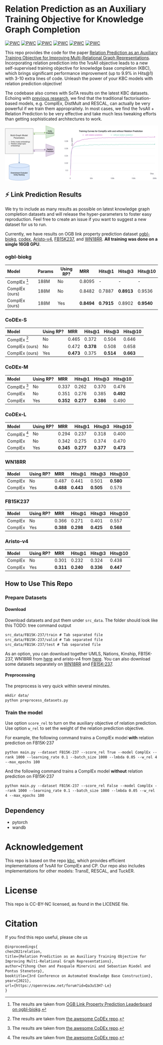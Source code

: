 # Relation Prediction as an Auxiliary Training Objective for Knowledge Graph Completion
[![PWC](https://img.shields.io/endpoint.svg?url=https://paperswithcode.com/badge/relation-prediction-as-an-auxiliary-training/link-prediction-on-codex-large)](https://paperswithcode.com/sota/link-prediction-on-codex-large?p=relation-prediction-as-an-auxiliary-training)
[![PWC](https://img.shields.io/endpoint.svg?url=https://paperswithcode.com/badge/relation-prediction-as-an-auxiliary-training/link-prediction-on-codex-medium)](https://paperswithcode.com/sota/link-prediction-on-codex-medium?p=relation-prediction-as-an-auxiliary-training)
[![PWC](https://img.shields.io/endpoint.svg?url=https://paperswithcode.com/badge/relation-prediction-as-an-auxiliary-training/link-prediction-on-codex)](https://paperswithcode.com/sota/link-prediction-on-codex?p=relation-prediction-as-an-auxiliary-training)
[![PWC](https://img.shields.io/endpoint.svg?url=https://paperswithcode.com/badge/relation-prediction-as-an-auxiliary-training/link-prediction-on-aristo-v4)](https://paperswithcode.com/sota/link-prediction-on-aristo-v4?p=relation-prediction-as-an-auxiliary-training) 
[![PWC](https://img.shields.io/endpoint.svg?url=https://paperswithcode.com/badge/relation-prediction-as-an-auxiliary-training/link-prediction-on-fb15k-237)](https://paperswithcode.com/sota/link-prediction-on-fb15k-237?p=relation-prediction-as-an-auxiliary-training) 
[![PWC](https://img.shields.io/endpoint.svg?url=https://paperswithcode.com/badge/relation-prediction-as-an-auxiliary-training/link-prediction-on-wn18rr)](https://paperswithcode.com/sota/link-prediction-on-wn18rr?p=relation-prediction-as-an-auxiliary-training)

This repo provides the code for the paper [Relation Prediction as an Auxiliary Training Objective for Improving Multi-Relational Graph Representations](https://openreview.net/pdf?id=Qa3uS3H7-Le). Incorporating relation prediction into the 1vsAll objective leads to a new self-supervised training objective for knowledge base completion (KBC), which brings significant performance improvement (up to 9.9% in Hits@1) with 3-10 extra lines of code. Unleash the power of your KBC models with relation prediction objective! 

The codebase also comes with SoTA results on the latest KBC datasets. Echoing with [previous research](https://openreview.net/forum?id=BkxSmlBFvr), we find that the traditional factorisation-based models, e.g. ComplEx, DistMult and RESCAL, can actually be very powerful if we train them appropraitely. In most cases, we find the 1vsAll + Relation Prediction to be very effective and take much less tweaking efforts than getting sophisticated architectures to work.

![](./doc/img/ssl_rp_repo.png)

## :zap: Link Prediction Results
We try to include as many results as possible on latest knowledge graph completion datasets and will release the hyper-parameters to foster easy reproduction. Feel free to create an issue if you want to suggest a new dataset for us to run.

Currently, we have results on OGB link property prediction dataset [ogbl-biokg](https://ogb.stanford.edu/docs/linkprop/#ogbl-biokg), [codex](https://arxiv.org/pdf/2009.07810.pdf), [Aristo-v4](https://allenai.org/data/tuple-kb), [FB15K237](https://www.microsoft.com/en-us/download/details.aspx?id=52312), and [WN18RR](https://github.com/TimDettmers/ConvE/blob/master/WN18RR.tar.gz). **All training was done on a single 16GB GPU**. 


### ogbl-biokg 

| Model          | Params | Using RP? | MRR        | Hits@1     | Hits@3     | Hits@10    |
|:-------------- |:------ | --------- |:---------- |:---------- |:---------- |:---------- |
| ComplEx [^2]   | 188M   | No        | 0.8095     | -          | -          | -          |
| ComplEx (ours) | 188M   | No        | 0.8482     | 0.7887     | **0.8913** | 0.9536     |
| ComplEx (ours) | 188M   | Yes       | **0.8494** | **0.7915** | 0.8902     | **0.9540** |

### CoDEx-S

| Model          | Using RP? | MRR       | Hits@1    | Hits@3    | Hits@10   |
|:-------------- | --------- |:--------- |:--------- | --------- |:--------- |
| ComplEx [^1]   | No        | 0.465     | 0.372     | 0.504     | 0.646     |
| ComplEx (ours) | No        | 0.472     | **0.378** | 0.508     | 0.658     |
| ComplEx (ours) | Yes       | **0.473** | 0.375     | **0.514** | **0.663** |

### CoDEx-M

| Model        | Using RP? | MRR       | Hits@1    | Hits@3    | Hits@10   |
|:------------ | --------- |:--------- |:--------- | --------- |:--------- |
| ComplEx [^1] | No        | 0.337     | 0.262     | 0.370     | 0.476     |
| ComplEx      | No        | 0.351     | 0.276     | 0.385     | **0.492** |
| ComplEx      | Yes       | **0.352** | **0.277** | **0.386** | 0.490     |


### CoDEx-L

| Model        | Using RP? | MRR       | Hits@1    | Hits@3    | Hits@10   |
|:------------ | --------- |:--------- |:--------- | --------- |:--------- |
| ComplEx [^1] | No        | 0.294     | 0.237     | 0.318     | 0.400     |
| ComplEx      | No        | 0.342     | 0.275     | 0.374     | 0.470     |
| ComplEx      | Yes       | **0.345** | **0.277** | **0.377** | **0.473** |

### WN18RR

| Model   | Using RP? | MRR       | Hits@1    | Hits@3    | Hits@10   |
|:------- | --------- |:--------- |:--------- | --------- |:--------- |
| ComplEx | No        | 0.487     | 0.441     | 0.501     | **0.580** |
| ComplEx | Yes       | **0.488** | **0.443** | **0.505** | 0.578     |

### FB15K237

| Model   | Using RP? | MRR       | Hits@1    | Hits@3    | Hits@10   |
|:------- | --------- |:--------- |:--------- |:--------- |:--------- |
| ComplEx | No        | 0.366     | 0.271     | 0.401     | 0.557     |
| ComplEx | Yes       | **0.388** | **0.298** | **0.425** | **0.568** |

### Aristo-v4

| Model   | Using RP? | MRR       | Hits@1    | Hits@3    | Hits@10   |
|:------- | --------- |:--------- |:--------- | --------- |:--------- |
| ComplEx | No        | 0.301     | 0.232     | 0.324     | 0.438     |
| ComplEx | Yes       | **0.311** | **0.240** | **0.336** | **0.447** |


## How to Use This Repo
### Prepare Datasets
#### Download
Download datasets and put them under `src_data`. The folder should look like this TODO: tree command output
```
src_data/FB15K-237/train # Tab separated file
src_data/FB15K-237/valid # Tab separated file
src_data/FB15K-237/test # Tab separated file
```

As an option, you can download together UMLS, Nations, Kinship, FB15K-237, WN18RR from [here](https://github.com/villmow/datasets_knowledge_embedding) and aristo-v4 from [here](https://allenai.org/data/tuple-kb). You can also download some datasets separately on [WN18RR](https://github.com/TimDettmers/ConvE/blob/master/WN18RR.tar.gz) and [FB15K-237](https://www.microsoft.com/en-us/download/details.aspx?id=52312). 

#### Preprocessing
The preprocess is very quick within several minutes.
```
mkdir data/
python preprocess_datasets.py
```

### Train the model 
Use option `score_rel` to turn on the auxiliary objective of relation prediction. Use option `w_rel` to set the weight of the relation prediction objective.

For example, the following command trains a ComplEx model **with** relation prediction on FB15K-237
```
python main.py --dataset FB15K-237 --score_rel True --model ComplEx --rank 1000 --learning_rate 0.1 --batch_size 1000 --lmbda 0.05 --w_rel 4 --max_epochs 100
```
And the following command trains a ComplEx model **without** relation prediction on FB15K-237
```
python main.py --dataset FB15K-237 --score_rel False --model ComplEx --rank 1000 --learning_rate 0.1 --batch_size 1000 --lmbda 0.05 --w_rel 4 --max_epochs 100
```

## Dependency
- pytorch
- wandb

# Acknowledgement
This repo is based on the repo [kbc](https://github.com/facebookresearch/kbc), which provides efficient implementations of 1vsAll for ComplEx and CP. Our repo also includes implementations for other models: TransE, RESCAL, and TuckER. 

# License
This repo is CC-BY-NC licensed, as found in the LICENSE file.


# Citation
If you find this repo useful, please cite us
```
@inproceedings{
chen2021relation,
title={Relation Prediction as an Auxiliary Training Objective for Improving Multi-Relational Graph Representations},
author={Yihong Chen and Pasquale Minervini and Sebastian Riedel and Pontus Stenetorp},
booktitle={3rd Conference on Automated Knowledge Base Construction},
year={2021},
url={https://openreview.net/forum?id=Qa3uS3H7-Le}
}
```

[^1]: The results are taken from [the awesome CoDEx repo](https://github.com/tsafavi/codex). 

[^2]: The results are taken from [OGB Link Property Prediction Leaderboard on ogbl-biokg](https://ogb.stanford.edu/docs/leader_linkprop/#ogbl-biokg).
